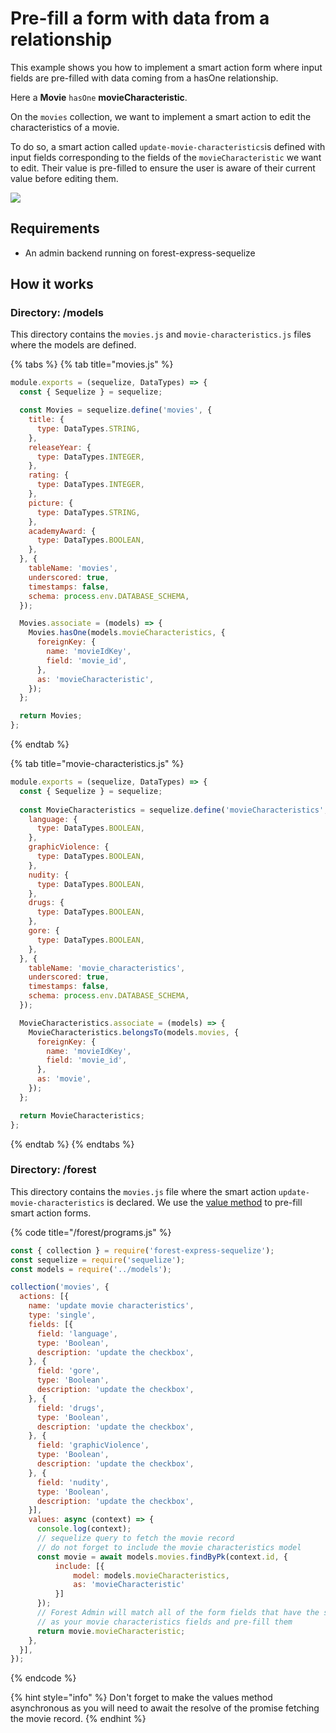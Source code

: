 # Pre-fill a form with data from a relationship

This example shows you how to implement a smart action form where input fields are pre-filled with data coming from a hasOne relationship.  
  
Here a **Movie** `hasOne` **movieCharacteristic**.   
  
On the `movies` collection, we want to implement a smart action to edit the characteristics of a movie.

To do so, a smart action called `update-movie-characteristics`is defined with input fields corresponding to the fields of the `movieCharacteristic` we want to edit. Their value is pre-filled to ensure the user is aware of their current value before editing them.

![](http://g.recordit.co/b7DpYFpCQW.gif)



## Requirements

* An admin backend running on forest-express-sequelize

## How it works

### Directory: /models

This directory contains the `movies.js` and `movie-characteristics.js` files where the models are defined. 

{% tabs %}
{% tab title="movies.js" %}
```javascript
module.exports = (sequelize, DataTypes) => {
  const { Sequelize } = sequelize;

  const Movies = sequelize.define('movies', {
    title: {
      type: DataTypes.STRING,
    },
    releaseYear: {
      type: DataTypes.INTEGER,
    },
    rating: {
      type: DataTypes.INTEGER,
    },
    picture: {
      type: DataTypes.STRING,
    },
    academyAward: {
      type: DataTypes.BOOLEAN,
    },
  }, {
    tableName: 'movies',
    underscored: true,
    timestamps: false,
    schema: process.env.DATABASE_SCHEMA,
  });

  Movies.associate = (models) => {
    Movies.hasOne(models.movieCharacteristics, {
      foreignKey: {
        name: 'movieIdKey',
        field: 'movie_id',
      },
      as: 'movieCharacteristic',
    });
  };

  return Movies;
};

```
{% endtab %}

{% tab title="movie-characteristics.js" %}
```javascript
module.exports = (sequelize, DataTypes) => {
  const { Sequelize } = sequelize;
  
  const MovieCharacteristics = sequelize.define('movieCharacteristics', {
    language: {
      type: DataTypes.BOOLEAN,
    },
    graphicViolence: {
      type: DataTypes.BOOLEAN,
    },
    nudity: {
      type: DataTypes.BOOLEAN,
    },
    drugs: {
      type: DataTypes.BOOLEAN,
    },
    gore: {
      type: DataTypes.BOOLEAN,
    },
  }, {
    tableName: 'movie_characteristics',
    underscored: true,
    timestamps: false,
    schema: process.env.DATABASE_SCHEMA,
  });

  MovieCharacteristics.associate = (models) => {
    MovieCharacteristics.belongsTo(models.movies, {
      foreignKey: {
        name: 'movieIdKey',
        field: 'movie_id',
      },
      as: 'movie',
    });
  };

  return MovieCharacteristics;
};

```
{% endtab %}
{% endtabs %}

### Directory: /forest

This directory contains the `movies.js` file where the smart action `update-movie-characteristics` is declared. We use the [value method](https://docs.forestadmin.com/documentation/reference-guide/actions/create-and-manage-smart-actions#prefill-a-form-with-default-values) to pre-fill smart action forms. 

{% code title="/forest/programs.js" %}
```javascript
const { collection } = require('forest-express-sequelize');
const sequelize = require('sequelize');
const models = require('../models');

collection('movies', {
  actions: [{
    name: 'update movie characteristics',
    type: 'single',
    fields: [{
      field: 'language',
      type: 'Boolean',
      description: 'update the checkbox',
    }, {
      field: 'gore',
      type: 'Boolean',
      description: 'update the checkbox',
    }, {
      field: 'drugs',
      type: 'Boolean',
      description: 'update the checkbox',
    }, {
      field: 'graphicViolence',
      type: 'Boolean',
      description: 'update the checkbox',
    }, {
      field: 'nudity',
      type: 'Boolean',
      description: 'update the checkbox',
    }],
    values: async (context) => {
      console.log(context);
      // sequelize query to fetch the movie record 
      // do not forget to include the movie characteristics model
      const movie = await models.movies.findByPk(context.id, {
          include: [{ 
              model: models.movieCharacteristics,
              as: 'movieCharacteristic' 
          }] 
      });
      // Forest Admin will match all of the form fields that have the same name 
      // as your movie characteristics fields and pre-fill them
      return movie.movieCharacteristic;
    },
  }],
});

```
{% endcode %}

{% hint style="info" %}
Don't forget to make the values method asynchronous as you will need to await the resolve of the promise fetching the movie record.
{% endhint %}

